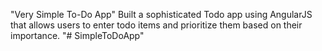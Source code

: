"Very Simple To-Do App" Built a sophisticated Todo app using AngularJS that allows users to enter todo items and prioritize them based on their importance.
"# SimpleToDoApp" 
